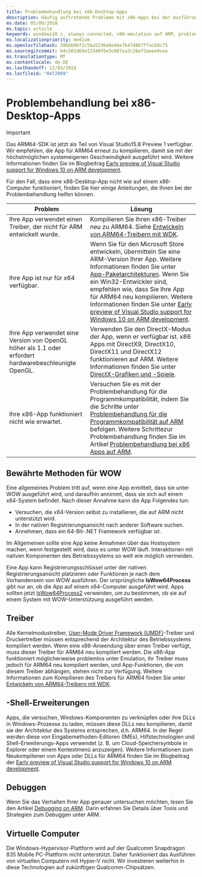 ```yaml
---
title: Problembehandlung bei x86-Desktop-Apps
description: Häufig auftretende Probleme mit x86-Apps bei der Ausführung auf ARM, und wie diese Probleme behoben werden können.
ms.date: 05/09/2018
ms.topic: article
keywords: windows10 s, always connected, x86-emulation auf ARM, problembehandlung
ms.localizationpriority: medium
ms.openlocfilehash: 396bb0bf2c5ba5236e0e46e7b474867ffacb8c75
ms.sourcegitcommit: b4c502d69a13340f6e3c887aa3c26ef2aeee9cee
ms.translationtype: MT
ms.contentlocale: de-DE
ms.lasthandoff: 12/03/2018
ms.locfileid: "8472969"
---
```

# <a name="troubleshooting-x86-desktop-apps"></a>Problembehandlung bei x86-Desktop-Apps
>[!IMPORTANT]
> Das ARM64-SDK ist jetzt als Teil von Visual Studio15.8 Preview 1 verfügbar. Wir empfehlen, die App für ARM64 erneut zu kompilieren, damit sie mit der höchstmöglichen systemeigenen Geschwindigkeit ausgeführt wird. Weitere Informationen finden Sie im Blogbeitrag [Early preview of Visual Studio support for Windows 10 on ARM development](https://blogs.windows.com/buildingapps/2018/05/08/visual-studio-support-for-windows-10-on-arm-development/).

Für den Fall, dass eine x86-Desktop-App nicht wie auf einem x86-Computer funktioniert, finden Sie hier einige Anleitungen, die Ihnen bei der Problembehandlung helfen können.

|Problem|Lösung|
|-----|--------|
| Ihre App verwendet einen Treiber, der nicht für ARM entwickelt wurde. | Kompilieren Sie Ihren x86-Treiber neu zu ARM64. Siehe [Entwickeln von ARM64-Treibern mit WDK](https://docs.microsoft.com/en-us/windows-hardware/drivers/develop/building-arm64-drivers). |
| Ihre App ist nur für x64 verfügbar. | Wenn Sie für den Microsoft Store entwickeln, übermitteln Sie eine ARM-Version Ihrer App. Weitere Informationen finden Sie unter [App-Paketarchitekturen](../packaging/device-architecture.md). Wenn Sie ein Win32-Entwickler sind, empfehlen wie, dass Sie Ihre App für ARM64 neu kompilieren. Weitere Informationen finden Sie unter [Early preview of Visual Studio support for Windows 10 on ARM development](https://blogs.windows.com/buildingapps/2018/05/08/visual-studio-support-for-windows-10-on-arm-development/). |
| Ihre App verwendet eine Version von OpenGL höher als 1.1 oder erfordert hardwarebeschleunigte OpenGL. | Verwenden Sie den DirectX-Modus der App, wenn er verfügbar ist. x86 Apps mit DirectX9, DirectX10, DirectX11 und DirectX12 funktionieren auf ARM. Weitere Informationen finden Sie unter [DirectX-Grafiken und -Spiele](https://msdn.microsoft.com/en-us/library/windows/desktop/ee663274(v=vs.85).aspx). |
| Ihre x86-App funktioniert nicht wie erwartet. | Versuchen Sie es mit der Problembehandlung für die Programmkompatibilität, indem Sie die Schritte unter [Problembehandlung für die Programmkompatibilität auf ARM](apps-on-arm-program-compat-troubleshooter.md) befolgen. Weitere Schrittezur Problembehandlung finden Sie im Artikel [Problembehandlung bei x86 Apps auf ARM](apps-on-arm-troubleshooting-x86.md). |

## <a name="best-practices-for-wow"></a>Bewährte Methoden für WOW
Eine allgemeines Problem tritt auf, wenn eine App ermittelt, dass sie unter WOW ausgeführt wird, und daraufhin annimmt, dass sie sich auf einem x64-System befindet. Nach dieser Annahme kann die App Folgendes tun:

- Versuchen, die x64-Version selbst zu installieren, die auf ARM nicht unterstützt wird.
- In der nativen Registrierungsansicht nach anderer Software suchen.
- Annehmen, dass ein 64-Bit-.NET Framework verfügbar ist.

Im Allgemeinen sollte eine App keine Annahmen über das Hostsystem machen, wenn festgestellt wird, dass es unter WOW läuft. Interaktionen mit nativen Komponenten des Betriebssystems so weit wie möglich vermeiden.

Eine App kann Registrierungsschlüssel unter der nativen Registrierungsansicht platzieren oder Funktionen je nach dem Vorhandensein von WOW ausführen. Der ursprüngliche **IsWow64Process** gibt nur an, ob die App auf einem x64-Computer ausgeführt wird. Apps sollten jetzt [IsWow64Process2](https://msdn.microsoft.com/en-us/library/windows/desktop/mt804318(v=vs.85).aspx) verwenden, um zu bestimmen, ob sie auf einem System mit WOW-Unterstützung ausgeführt werden. 

## <a name="drivers"></a>Treiber 
Alle Kernelmodustreiber, [User-Mode Driver Framework (UMDF)](https://docs.microsoft.com/windows-hardware/drivers/wdf/overview-of-the-umdf)-Treiber und Druckertreiber müssen entsprechend der Architektur des Betriebssystems kompiliert werden. Wenn eine x86-Anwendung über einen Treiber verfügt, muss dieser Treiber für ARM64 neu kompiliert werden. Die x86-App funktioniert möglicherweise problemlos unter Emulation, ihr Treiber muss jedoch für ARM64 neu kompiliert werden, und App-Funktionen, die von diesem Treiber abhängen, stehen nicht zur Verfügung. Weitere Informationen zum Kompilieren des Treibers für ARM64 finden Sie unter [Entwickeln von ARM64-Treibern mit WDK](https://docs.microsoft.com/windows-hardware/drivers/develop/building-arm64-drivers).

## <a name="shell-extensions"></a>-Shell-Erweiterungen 
Apps, die versuchen, Windows-Komponenten zu verknüpfen oder ihre DLLs in Windows-Prozesse zu laden, müssen diese DLLs neu kompilieren, damit sie der Architektur des Systems entsprechen, d.h. ARM64. In der Regel werden diese von Eingabemethoden-Editoren (IMEs), Hilfstechnologien und Shell-Erweiterungs-Apps verwendet (z. B. um Cloud-Speichersymbole in Explorer oder einem Kontextmenü anzuzeigen). Weitere Informationen zum Neukompilieren von Apps oder DLLs für ARM64 finden Sie im Blogbeitrag der [Early preview of Visual Studio support for Windows 10 on ARM development](https://blogs.windows.com/buildingapps/2018/05/08/visual-studio-support-for-windows-10-on-arm-development/). 

## <a name="debugging"></a>Debuggen
Wenn Sie das Verhalten Ihrer App genauer untersuchen möchten, lesen Sie den Artikel [Debugging on ARM](https://docs.microsoft.com/en-us/windows-hardware/drivers/debugger/debugging-arm64). Darin erfahren Sie Details über Tools und Strategien zum Debuggen unter ARM.

## <a name="virtual-machines"></a>Virtuelle Computer
Die Windows-Hypervisor-Plattform wird auf der Qualcomm Snapdragon 835 Mobile PC-Plattform nicht unterstützt. Daher funktioniert das Ausführen von virtuellen Computern mit Hyper-V nicht. Wir investieren weiterhin in diese Technologien auf zukünftigen Qualcomm-Chipsätzen. 